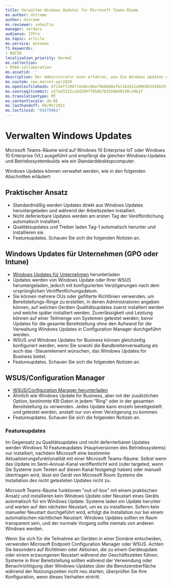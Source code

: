 ```yaml
---
title: Verwalten Windows Updates für Microsoft Teams-Räume
ms.author: dstrome
author: dstrome
ms.reviewer: sohailta
manager: serdars
audience: ITPro
ms.topic: article
ms.service: msteams
f1.keywords:
- NOCSH
localization_priority: Normal
ms.collection:
- M365-collaboration
ms.assetid: ''
description: Der Administrator kann erfahren, wie Sie Windows Updates und Windows Für Microsoft Teams-Räume.
ms.custom: seo-marvel-apr2020
ms.openlocfilehash: 67144ff29077a3dec6be79b9b68efb1162d31a9069b3436b29f9ac50a4857914
ms.sourcegitcommit: a17ad3332ca5d2997f85db7835500d8190c34b2f
ms.translationtype: MT
ms.contentlocale: de-DE
ms.lasthandoff: 08/05/2021
ms.locfileid: "54275961"
---
```

# <a name="manage-windows-updates"></a>Verwalten Windows Updates

Microsoft Teams-Räume wird auf Windows 10 Enterprise IoT oder Windows 10 Enterprise (VL) ausgeführt und empfängt die gleichen Windows-Updates und Betriebssystembuilds wie ein Standarddesktopcomputer.

Windows Updates können verwaltet werden, wie in den folgenden Abschnitten erläutert:

## <a name="hands-off-approach"></a>Praktischer Ansatz 

- Standardmäßig werden Updates direkt aus Windows Updates heruntergeladen und während der Arbeitszeiten installiert.
- Nicht deferierbare Updates werden am ersten Tag der Veröffentlichung automatisch installiert.
- Qualitätsupdates und Treiber laden Tag-1 automatisch herunter und installieren sie.
- Featureupdates. Schauen Sie sich die folgenden Notizen an.

## <a name="windows-updates-for-business-gpo-or-intune"></a>Windows Updates für Unternehmen (GPO oder Intune)  

- [Windows Updates für Unternehmen](/windows/deployment/update/waas-manage-updates-wufb) herunterladen
- Updates werden von Windows Update oder Ihrer WSUS heruntergeladen, jedoch mit konfigurierten Verzögerungen nach dem ursprünglichen Veröffentlichungsdatum.
- Sie können mehrere OUs oder gefilterte Richtlinien verwenden, um Bereitstellungs-Ringe zu erstellen, in denen Administratoren angeben können, auf welchen Geräten Qualitätsupdates zuerst installiert werden und welche später installiert werden. Zuverlässigkeit und Leistung können auf einer Teilmenge von Systemen getestet werden, bevor Updates für die gesamte Bereitstellung ohne den Aufwand für die Verwaltung Windows Updates in Configuration Manager durchgeführt werden.
- WSUS und Windows Updates for Business [](/windows/deployment/update/waas-integrate-wufb) können gleichzeitig konfiguriert werden, wenn Sie sowohl die Bandbreitenverwaltung als auch das -Steuerelement wünschen, das Windows Updates for Business bietet.
- Featureupdates. Schauen Sie sich die folgenden Notizen an.

## <a name="wsusconfiguration-manager"></a>WSUS/Configuration Manager

- [WSUS/Configuration Manager herunterladen](/windows/deployment/update/waas-manage-updates-configuration-manager)
- Ähnlich wie Windows Update for Business, aber mit der zusätzlichen Option, bestimmte KB-Daten in jedem "Ring" oder in der gesamten Bereitstellung zu verwenden. Jedes Update kann einzeln bereitgestellt und getestet werden, anstatt nur von einer Verzögerung zu kommen.
- Featureupdates. Schauen Sie sich die folgenden Notizen an.

### <a name="feature-updates"></a>Featureupdates

Im Gegensatz zu Qualitätsupdates und nicht deferrierbaren Updates werden Windows 10 Featureupdates (Hauptversionen des Betriebssystems) nur installiert, nachdem Microsoft eine bestimmte Aktualisierungsfunktionalität mit einer Microsoft Teams-Räume. Selbst wenn das Update im Semi-Annual-Kanal veröffentlicht wird (oder targeted, wenn Sie Systeme zum Testen auf diesen Kanal festgelegt haben) oder manuell übertragen wird, lässt ein Gerät von Microsoft Room Systems die Installation des nicht getesteten Updates nicht zu.

Microsoft Teams-Räume funktionen "out-of-box" mit einem praktischen Ansatz und installieren kein Windows Update oder Neustart eines Geräts automatisch für ein Windows Update. Systeme laden ein Update herunter und warten auf den nächsten Neustart, um es zu installieren. Sofern kein manueller Neustart durchgeführt wird, erfolgt die Installation nur bei einem automatischen nächtlichen Neustart. Windows Updates sollten im Raum transparent sein, und der normale Vorgang sollte niemals von anderen Windows werden.

Wenn Sie sich für die Teilnahme an Geräten in einer Domäne entscheiden, verwenden Microsoft Endpoint Configuration Manager oder WSUS. Achten Sie besonders auf Richtlinien oder Aktionen, die zu einem Geräteupdate oder einem erzwungenen Neustart während der Geschäftszeiten führen. Systeme in Ihrer Bereitstellung sollten während der Verwendung oder Benachrichtigung über Windows-Updates über die Benutzeroberfläche während der Nutzungszeiten nicht neu starten, überprüfen Sie Ihre Konfiguration, wenn dieses Verhalten eintritt.